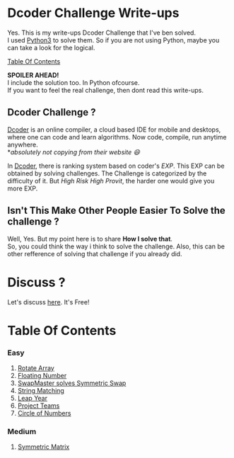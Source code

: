 # Dcoder Challenge Write-ups
Yes. This is my write-ups Dcoder Challenge that I've ben solved. \
I used [Python3](https://www.python.org/) to solve them. So if you are not using Python, maybe you can take a look for the logical.

[Table Of Contents](https://github.com/onodnawij/Dcoder-Challenges-Write-Ups#table-of-contents)

**SPOILER AHEAD!**\
I include the solution too. In Python ofcourse.\
If you want to feel the real challenge, then dont read this write-ups.

## Dcoder Challenge ?
[Dcoder](https://dcoder.tech) is an online compiler, a cloud based IDE for mobile and desktops, where one can code and learn algorithms. Now code, compile, run anytime anywhere. \
**absolutely not copying from their website :smile:* 

In [Dcoder](https://dcoder.tech), there is ranking system based on coder's *EXP*. This EXP can be obtained by solving challenges. The Challenge is categorized by the difficulty of it. But *High Risk High Provit*, the harder one would give you more EXP.

## Isn't This Make Other People Easier To Solve the challenge ?
Well, Yes. But my point here is to share **How I solve that**. \
So, you could think the way i think to solve the challenge. Also, this can be other refference of solving that challenge if you already did.

# Discuss ?
Let's discuss [here](https://github.com/onodnawij/Dcoder-Challenges-Write-Ups/discussions). It's Free!

# Table Of Contents
### Easy
1. [Rotate Array](https://github.com/onodnawij/Dcoder-Challenges-Write-Ups/tree/master/Easy/Rotate%20Array)
2. [Floating Number](https://github.com/onodnawij/Dcoder-Challenges-Write-Ups/blob/master/Easy/Floating%20Number/)
3. [SwapMaster solves Symmetric Swap](https://github.com/onodnawij/Dcoder-Challenges-Write-Ups/tree/master/Easy/SwapMaster%20solves%20Symmetric%20Swap)
4. [String Matching](https://github.com/onodnawij/Dcoder-Challenges-Write-Ups/blob/master/Easy/String%20Matching/)
5. [Leap Year](https://github.com/onodnawij/Dcoder-Challenges-Write-Ups/blob/master/Easy/Leap%20Year/)
6. [Project Teams](https://github.com/onodnawij/Dcoder-Challenges-Write-Ups/blob/master/Easy/Project%20Teams/)
7. [Circle of Numbers](https://github.com/onodnawij/Dcoder-Challenges-Write-Ups/blob/master/Easy/Circle%20of%20Numbers/)

### Medium
1. [Symmetric Matrix](https://github.com/onodnawij/Dcoder-Challenges-Write-Ups/blob/master/Medium/Symmetric%20Matrix/)